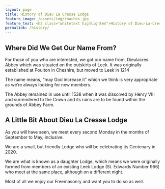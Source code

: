 ```yaml
---
layout: page
title: History of Dieu La Cresse Lodge
feature_image: /assets/img/roaches.jpg
feature_text: <h2 class="whitetext highlighted">History of Dieu-La-Cresse Lodge No. 4169</h2>
permalink: /history/
---
```


## Where Did We Get Our Name From?

For those of you who are interested, we got our name from, Dieulacres Abbey which was situated on the outskirts of Leek. It was originally established at Poulton in Cheshire, but moved to Leek in 1214

The name means, “may God increase it” which we think is very appropriate as we’re always looking for new members.

The Abbey remained in use until 1538 when it was dissolved by Henry VIII and surrendered to the Crown and its ruins are to be found within the grounds of Abbey Farm.

## A Little Bit About Dieu La Cresse Lodge

As you will have seen, we meet every second Monday in the months of September to May, inclusive.

We are a small, but friendly Lodge who will be celebrating its Centenary in 2020.

We are what is known as a daughter Lodge, which means we were originally formed from members of an existing Leek Lodge (St. Edwards Number 966) who meet at the same place, although on a different night.

Most of all we enjoy our Freemasonry and want you to do so as well.